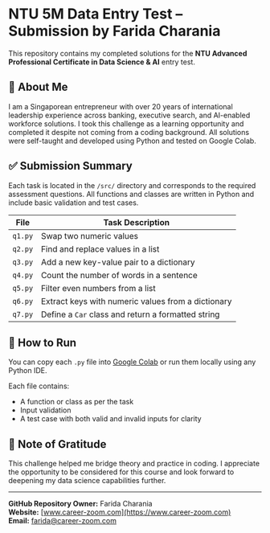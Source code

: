 # NTU 5M Data Entry Test – Submission by Farida Charania

This repository contains my completed solutions for the **NTU Advanced Professional Certificate in Data Science & AI** entry test.

## 🧠 About Me

I am a Singaporean entrepreneur with over 20 years of international leadership experience across banking, executive search, and AI-enabled workforce solutions. I took this challenge as a learning opportunity and completed it despite not coming from a coding background. All solutions were self-taught and developed using Python and tested on Google Colab.

## ✅ Submission Summary

Each task is located in the `/src/` directory and corresponds to the required assessment questions. All functions and classes are written in Python and include basic validation and test cases.

| File      | Task Description                                 |
|-----------|--------------------------------------------------|
| `q1.py`   | Swap two numeric values                          |
| `q2.py`   | Find and replace values in a list                |
| `q3.py`   | Add a new key-value pair to a dictionary         |
| `q4.py`   | Count the number of words in a sentence          |
| `q5.py`   | Filter even numbers from a list                  |
| `q6.py`   | Extract keys with numeric values from a dictionary |
| `q7.py`   | Define a `Car` class and return a formatted string |

## 🧪 How to Run

You can copy each `.py` file into [Google Colab](https://colab.research.google.com/) or run them locally using any Python IDE.

Each file contains:
- A function or class as per the task
- Input validation
- A test case with both valid and invalid inputs for clarity

## 🙏 Note of Gratitude

This challenge helped me bridge theory and practice in coding. I appreciate the opportunity to be considered for this course and look forward to deepening my data science capabilities further.

---

**GitHub Repository Owner:** Farida Charania  
**Website:** [www.career-zoom.com](https://www.career-zoom.com)  
**Email:** farida@career-zoom.com  
